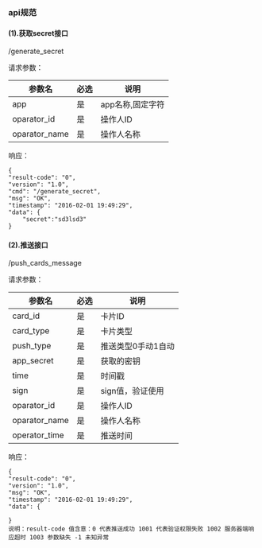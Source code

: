 ### api规范
#### (1).获取secret接口

/generate_secret

请求参数：


|参数名|必选|说明|
|---|---|---|
|app|是|app名称,固定字符|
|oparator_id|是|操作人ID|
|oparator_name|是|操作人名称|

响应：
```
{
"result-code": "0",
"version": "1.0",
"cmd": "/generate_secret",
"msg": "OK",
"timestamp": "2016-02-01 19:49:29",
"data": {
    "secret":"sd3lsd3"
}
```
#### (2).推送接口

/push_cards_message

请求参数：


|参数名|必选|说明|
|---|---|---|
|card_id|是|卡片ID|
|card_type|是|卡片类型|
|push_type|是|推送类型0手动1自动|
|app_secret|是|获取的密钥|
|time|是|时间戳|
|sign|是|sign值，验证使用|
|oparator_id|是|操作人ID|
|oparator_name|是|操作人名称|
|operator_time|是|推送时间|

响应：
```
{
"result-code": "0",
"version": "1.0",
"msg": "OK",
"timestamp": "2016-02-01 19:49:29",
"data": {
    
}
说明：result-code 值含意：0 代表推送成功 1001 代表验证权限失败 1002 服务器端响应超时 1003 参数缺失 -1 未知异常
```